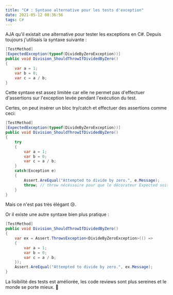 ```yaml
---
title: "C# : Syntaxe alternative pour les tests d'exception"
date: 2021-05-12 08:36:56
tags: C#
---
```


AJA qu'il existait une alternative pour tester les exceptions en C#. Depuis toujours j'utilisais la syntaxe suivante :

```csharp
[TestMethod]
[ExpectedException(typeof(DivideByZeroException))]
public void Division_ShouldThrowIfDividedByZero()
{
    var a = 1;
    var b = 0;
    var c = a / b;
}
```

Cette syntaxe est assez limitée car elle ne permet pas d'effectuer d'assertions sur l'exception levée pendant l'exécution du test.

Certes, on peut insérer un bloc try/catch et effectuer des assertions comme ceci:

```csharp
[TestMethod]
[ExpectedException(typeof(DivideByZeroException))]
public void Division_ShouldThrowIfDividedByZero()
{
    try
    {
        var a = 1;
        var b = 0;
        var c = a / b;
    }
    catch(Exception e)
    {
        Assert.AreEqual("Attempted to divide by zero.", e.Message);
        throw; // throw nécéssaire pour que le décorateur Expected soit honoré
    }
}
```

Mais ce n'est pas très élégant 😢.

Or il existe une autre syntaxe bien plus pratique :

```csharp
[TestMethod]
public void Division_ShouldThrowIfDividedByZero()
{
    var ex = Assert.ThrowsException<DivideByZeroException>(() =>
    {
        var a = 1;
        var b = 0;
        var c = a / b;
    });
    Assert.AreEqual("Attempted to divide by zero.", ex.Message);
}
```

La lisibilité des tests est améliorée, les code reviews sont plus sereines et le monde se porte mieux. 🌈
